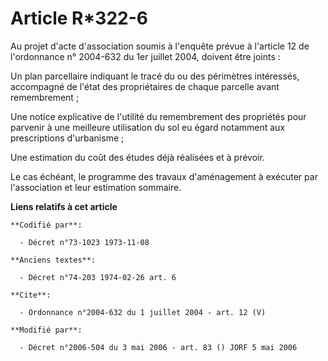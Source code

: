# Article R*322-6

Au projet d'acte d'association soumis à l'enquête prévue à l'article 12 de l'ordonnance n° 2004-632 du 1er juillet 2004,
doivent être joints : 

Un plan parcellaire indiquant le tracé du ou des périmètres intéressés, accompagné de l'état des propriétaires de chaque
parcelle avant remembrement ; 

Une notice explicative de l'utilité du remembrement des propriétés pour parvenir à une meilleure utilisation du sol eu égard
notamment aux prescriptions d'urbanisme ; 

Une estimation du coût des études déjà réalisées et à prévoir. 

Le cas échéant, le programme des travaux d'aménagement à exécuter par l'association et leur estimation sommaire.

**Liens relatifs à cet article**

	**Codifié par**:

	  - Décret n°73-1023 1973-11-08

	**Anciens textes**:

	  - Décret n°74-203 1974-02-26 art. 6

	**Cite**:

	  - Ordonnance n°2004-632 du 1 juillet 2004 - art. 12 (V)

	**Modifié par**:

	  - Décret n°2006-504 du 3 mai 2006 - art. 83 () JORF 5 mai 2006
